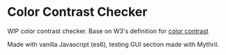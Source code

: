 # Color Contrast Checker

WIP color contrast checker. Base on W3's definition for [color contrast](https://www.w3.org/TR/WCAG/#contrast-minimum)

Made with vanilla Javascript (es6), testing GUI section made with Mythril.
